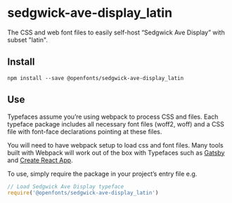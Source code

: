 
# sedgwick-ave-display_latin

The CSS and web font files to easily self-host “Sedgwick Ave Display” with subset "latin".

## Install

`npm install --save @openfonts/sedgwick-ave-display_latin`

## Use

Typefaces assume you’re using webpack to process CSS and files. Each typeface
package includes all necessary font files (woff2, woff) and a CSS file with
font-face declarations pointing at these files.

You will need to have webpack setup to load css and font files. Many tools built
with Webpack will work out of the box with Typefaces such as [Gatsby](https://github.com/gatsbyjs/gatsby)
and [Create React App](https://github.com/facebookincubator/create-react-app).

To use, simply require the package in your project’s entry file e.g.

```javascript
// Load Sedgwick Ave Display typeface
require('@openfonts/sedgwick-ave-display_latin')
```
